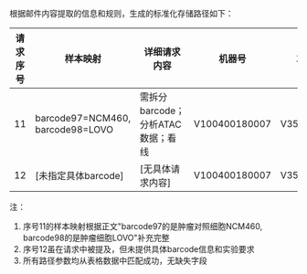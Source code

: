 根据邮件内容提取的信息和规则，生成的标准化存储路径如下：

| 请求序号 | 样本映射               | 详细请求内容                     | 机器号         | 芯片号     | Lane | 完整数据路径                                                 |  
|----------|------------------------|----------------------------------|----------------|------------|------|--------------------------------------------------------------|  
| 11       | barcode97=NCM460, barcode98=LOVO | 需拆分barcode；分析ATAC数据；看线 | V100400180007 | V350334074 | L03 | `/ifsyt1/BC_RAWDATA_01/MGISEQ-2000/V100400180007/V350334074/L03` |  
| 12       | [未指定具体barcode]    | [无具体请求内容]                 | V100400180007 | V350334074 | L04 | `/ifsyt1/BC_RAWDATA_01/MGISEQ-2000/V100400180007/V350334074/L04` |  

注：
1. 序号11的样本映射根据正文"barcode97的是肿瘤对照细胞NCM460, barcode98的是肿瘤细胞LOVO"补充完整
2. 序号12虽在请求中被提及，但未提供具体barcode信息和实验要求
3. 所有路径参数均从表格数据中匹配成功，无缺失字段